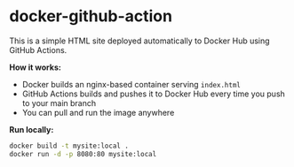 # docker-github-action

This is a simple HTML site deployed automatically to Docker Hub using GitHub Actions.

**How it works:**
- Docker builds an nginx-based container serving `index.html`
- GitHub Actions builds and pushes it to Docker Hub every time you push to your main branch
- You can pull and run the image anywhere

**Run locally:**
```bash
docker build -t mysite:local .
docker run -d -p 8080:80 mysite:local
